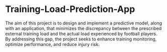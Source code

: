 # Training-Load-Prediction-App
The aim of this project is to design and implement a predictive model, along with an application, that minimizes the discrepancy between the prescribed external training load and the actual load experienced by football players. By addressing this gap, the project seeks to enhance training monitoring, optimize performance, and reduce injury risk.
